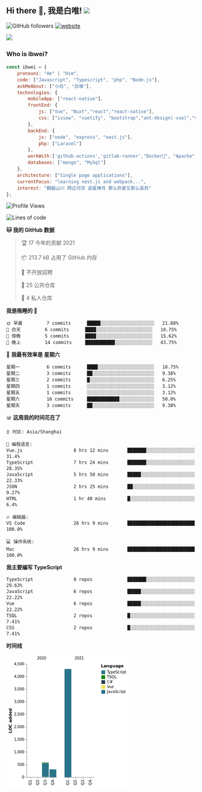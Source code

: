 <h2> Hi there 👋, 我是白唯! <img src="https://media.giphy.com/media/12oufCB0MyZ1Go/giphy.gif" width="50"></h2>

![GitHub followers](https://img.shields.io/github/followers/ibwei?label=Follow&style=social) [![website](https://img.shields.io/badge/Website-46a2f1.svg?&style=flat-square&logo=Google-Chrome&logoColor=white&link=https://me.ibwei.com/)](http://me.ibwei.com/)

![](https://github-readme-stats.vercel.app/api?username=ibwei)


### Who is ibwei?

```javascript
const ibwei = {
    pronouns: "He" | "Him",
    code: ["Javascript", "Typescript", "php", "Node.js"],
    askMeAbout: ["小白", "白唯"],
    technologies: {
        mobileApp: ["react-native"],
        frontEnd: {
            js: ["Vue", "Nuxt","react","react-native"],
            css: ["iview", "vuetify", "bootstrap","ant-design(-vue)","vant"]
        },
        backEnd: {
            js: ["node", "express", "nest.js"],
            php: ["Laravel"]
        },
        workWith:['github-actions','gitlab-runner',"Docker🐳", "Apache", "Nginx"],
        databases: ["mongo", "MySql"]
    },
    architecture: ["Single page applications"],
    currentFocus: "learning nest.js and webpack...",
    interest: "翻越山川 跨过河流 追星捧月 那么热爱又那么盲目"
};

```
<!--START_SECTION:waka-->
![Profile Views](http://img.shields.io/badge/%E4%B8%AA%E4%BA%BA%E5%B0%81%E9%9D%A2%E8%A7%82%E7%9C%8B%E6%AC%A1%E6%95%B0-4-blue)

![Lines of code](https://img.shields.io/badge/%E4%BB%8E%E3%80%8C%E4%BD%A0%E5%A5%BD%E4%B8%96%E7%95%8C%E3%80%8D%E6%88%91%E5%B7%B2%E7%BB%8F%E5%86%99%E4%BA%86-5189%20%E8%A1%8C%E4%BB%A3%E7%A0%81-blue)

**🐱 我的 GitHub 数据** 

> 🏆 17 今年的贡献 2021
 > 
> 📦 213.7 kB 占用了 GitHub 内存 
 > 
> 🚫 不开放招聘
 > 
> 📜 25 公共仓库 
 > 
> 🔑 4 私人仓库  
 > 
**我是晚睡的 🦉** 

```text
🌞 早晨         7 commits      █████░░░░░░░░░░░░░░░░░░░░   21.88% 
🌆 白天         6 commits      ████░░░░░░░░░░░░░░░░░░░░░   18.75% 
🌃 傍晚         5 commits      ████░░░░░░░░░░░░░░░░░░░░░   15.62% 
🌙 晚上         14 commits     ███████████░░░░░░░░░░░░░░   43.75%

```
📅 **我最有效率是 星期六** 

```text
星期一          6 commits      ████░░░░░░░░░░░░░░░░░░░░░   18.75% 
星期二          3 commits      ██░░░░░░░░░░░░░░░░░░░░░░░   9.38% 
星期三          2 commits      █░░░░░░░░░░░░░░░░░░░░░░░░   6.25% 
星期四          1 commits      ░░░░░░░░░░░░░░░░░░░░░░░░░   3.12% 
星期五          1 commits      ░░░░░░░░░░░░░░░░░░░░░░░░░   3.12% 
星期六          16 commits     ████████████░░░░░░░░░░░░░   50.0% 
星期天          3 commits      ██░░░░░░░░░░░░░░░░░░░░░░░   9.38%

```


📊 **这周我的时间花在了** 

```text
⌚︎ 时区: Asia/Shanghai

💬 编程语言: 
Vue.js                   8 hrs 12 mins       ███████░░░░░░░░░░░░░░░░░░   31.4% 
TypeScript               7 hrs 24 mins       ███████░░░░░░░░░░░░░░░░░░   28.35% 
JavaScript               5 hrs 50 mins       █████░░░░░░░░░░░░░░░░░░░░   22.33% 
JSON                     2 hrs 25 mins       ██░░░░░░░░░░░░░░░░░░░░░░░   9.27% 
HTML                     1 hr 40 mins        █░░░░░░░░░░░░░░░░░░░░░░░░   6.4%

🔥 编辑器: 
VS Code                  26 hrs 9 mins       █████████████████████████   100.0%

💻 操作系统: 
Mac                      26 hrs 9 mins       █████████████████████████   100.0%

```

**我主要编写 TypeScript** 

```text
TypeScript               8 repos             ███████░░░░░░░░░░░░░░░░░░   29.63% 
JavaScript               6 repos             █████░░░░░░░░░░░░░░░░░░░░   22.22% 
Vue                      6 repos             █████░░░░░░░░░░░░░░░░░░░░   22.22% 
TSQL                     2 repos             █░░░░░░░░░░░░░░░░░░░░░░░░   7.41% 
CSS                      2 repos             █░░░░░░░░░░░░░░░░░░░░░░░░   7.41%

```


**时间线**

![Chart not found](https://raw.githubusercontent.com/ibwei/ibwei/main/charts/bar_graph.png) 


<!--END_SECTION:waka-->
